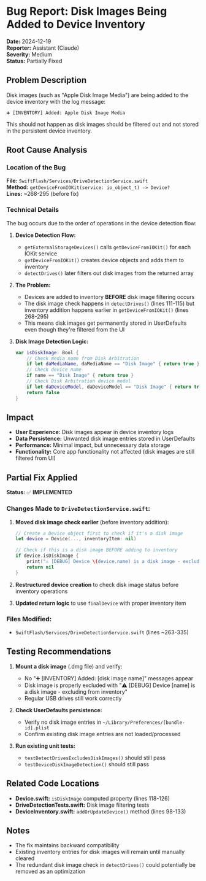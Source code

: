 # Bug Report: Disk Images Being Added to Device Inventory

**Date:** 2024-12-19  
**Reporter:** Assistant (Claude)  
**Severity:** Medium  
**Status:** Partially Fixed  

## Problem Description

Disk images (such as "Apple Disk Image Media") are being added to the device inventory with the log message:
```
➕ [INVENTORY] Added: Apple Disk Image Media
```

This should not happen as disk images should be filtered out and not stored in the persistent device inventory.

## Root Cause Analysis

### Location of the Bug

**File:** `SwiftFlash/Services/DriveDetectionService.swift`  
**Method:** `getDeviceFromIOKit(service: io_object_t) -> Device?`  
**Lines:** ~268-295 (before fix)

### Technical Details

The bug occurs due to the order of operations in the device detection flow:

1. **Device Detection Flow:**
   - `getExternalStorageDevices()` calls `getDeviceFromIOKit()` for each IOKit service
   - `getDeviceFromIOKit()` creates device objects and adds them to inventory
   - `detectDrives()` later filters out disk images from the returned array

2. **The Problem:**
   - Devices are added to inventory **BEFORE** disk image filtering occurs
   - The disk image check happens in `detectDrives()` (lines 111-115) but inventory addition happens earlier in `getDeviceFromIOKit()` (lines 268-295)
   - This means disk images get permanently stored in UserDefaults even though they're filtered from the UI

3. **Disk Image Detection Logic:**
   ```swift
   var isDiskImage: Bool {
       // Check media name from Disk Arbitration
       if let daMediaName, daMediaName == "Disk Image" { return true }
       // Check device name
       if name == "Disk Image" { return true }
       // Check Disk Arbitration device model
       if let daDeviceModel, daDeviceModel == "Disk Image" { return true }
       return false
   }
   ```

## Impact

- **User Experience:** Disk images appear in device inventory logs
- **Data Persistence:** Unwanted disk image entries stored in UserDefaults
- **Performance:** Minimal impact, but unnecessary data storage
- **Functionality:** Core app functionality not affected (disk images are still filtered from UI)

## Partial Fix Applied

**Status:** ✅ **IMPLEMENTED**

### Changes Made to `DriveDetectionService.swift`:

1. **Moved disk image check earlier** (before inventory addition):
   ```swift
   // Create a Device object first to check if it's a disk image
   let device = Device(..., inventoryItem: nil)
   
   // Check if this is a disk image BEFORE adding to inventory
   if device.isDiskImage {
       print("⚠️ [DEBUG] Device \(device.name) is a disk image - excluding from inventory")
       return nil
   }
   ```

2. **Restructured device creation** to check disk image status before inventory operations

3. **Updated return logic** to use `finalDevice` with proper inventory item

### Files Modified:
- `SwiftFlash/Services/DriveDetectionService.swift` (lines ~263-335)

## Testing Recommendations

1. **Mount a disk image** (.dmg file) and verify:
   - No "➕ [INVENTORY] Added: [disk image name]" messages appear
   - Disk image is properly excluded with "⚠️ [DEBUG] Device [name] is a disk image - excluding from inventory"
   - Regular USB drives still work correctly

2. **Check UserDefaults persistence:**
   - Verify no disk image entries in `~/Library/Preferences/[bundle-id].plist`
   - Confirm existing disk image entries are not loaded/processed

3. **Run existing unit tests:**
   - `testDetectDrivesExcludesDiskImages()` should still pass
   - `testDeviceDiskImageDetection()` should still pass

## Related Code Locations

- **Device.swift:** `isDiskImage` computed property (lines 118-126)
- **DriveDetectionTests.swift:** Disk image filtering tests
- **DeviceInventory.swift:** `addOrUpdateDevice()` method (lines 98-133)

## Notes

- The fix maintains backward compatibility
- Existing inventory entries for disk images will remain until manually cleared
- The redundant disk image check in `detectDrives()` could potentially be removed as an optimization